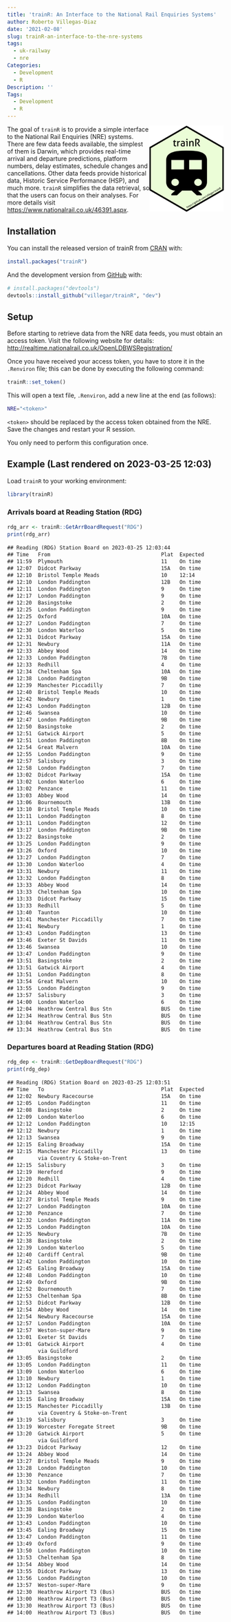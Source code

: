 ```yaml
---
title: 'trainR: An Interface to the National Rail Enquiries Systems'
author: Roberto Villegas-Diaz
date: '2021-02-08'
slug: trainR-an-interface-to-the-nre-systems
tags:
  - uk-railway
  - nre
Categories:
  - Development
  - R
Description: ''
Tags:
  - Development
  - R
---
```


<img src="https://raw.githubusercontent.com/villegar/trainR/main/inst/images/logo.png" alt="logo" align="right" height=200px/>

The goal of `trainR` is to provide a simple interface to the 
National Rail Enquiries (NRE) systems. There are few data feeds 
available, the simplest of them is Darwin, which provides real-time 
arrival and departure predictions, platform numbers, delay estimates, 
schedule changes and cancellations. Other data feeds provide historical 
data, Historic Service Performance (HSP), and much more. `trainR` 
simplifies the data retrieval, so that the users can focus on their 
analyses. For more details visit 
https://www.nationalrail.co.uk/46391.aspx.

## Installation

You can install the released version of trainR from [CRAN](https://CRAN.R-project.org) with:

``` r
install.packages("trainR")
```

And the development version from [GitHub](https://github.com/) with:

``` r
# install.packages("devtools")
devtools::install_github("villegar/trainR", "dev")
```

## Setup
Before starting to retrieve data from the NRE data feeds, you must obtain an access token. 
Visit the following website for details: http://realtime.nationalrail.co.uk/OpenLDBWSRegistration/

Once you have received your access token, you have to store it in the `.Renviron` file; this can be 
done by executing the following command:


```r
trainR::set_token()
```

This will open a text file, `.Renviron`, add a new line at the end (as follows):

```bash
NRE="<token>"
```

`<token>` should be replaced by the access token obtained from the NRE. Save the changes and restart 
your R session.

You only need to perform this configuration once.

## Example (Last rendered on 2023-03-25 12:03)

Load `trainR` to your working environment:

```r
library(trainR)
```

### Arrivals board at Reading Station (RDG)


```r
rdg_arr <- trainR::GetArrBoardRequest("RDG")
print(rdg_arr)
```

```
## Reading (RDG) Station Board on 2023-03-25 12:03:44
## Time   From                                    Plat  Expected
## 11:59  Plymouth                                11    On time
## 12:07  Didcot Parkway                          15A   On time
## 12:10  Bristol Temple Meads                    10    12:14
## 12:10  London Paddington                       12B   On time
## 12:11  London Paddington                       9     On time
## 12:17  London Paddington                       9     On time
## 12:20  Basingstoke                             2     On time
## 12:25  London Paddington                       9     On time
## 12:25  Oxford                                  10A   On time
## 12:27  London Paddington                       7     On time
## 12:30  London Waterloo                         5     On time
## 12:31  Didcot Parkway                          15A   On time
## 12:31  Newbury                                 11A   On time
## 12:33  Abbey Wood                              14    On time
## 12:33  London Paddington                       7B    On time
## 12:33  Redhill                                 4     On time
## 12:34  Cheltenham Spa                          10A   On time
## 12:38  London Paddington                       9B    On time
## 12:39  Manchester Piccadilly                   7     On time
## 12:40  Bristol Temple Meads                    10    On time
## 12:42  Newbury                                 1     On time
## 12:43  London Paddington                       12B   On time
## 12:46  Swansea                                 10    On time
## 12:47  London Paddington                       9B    On time
## 12:50  Basingstoke                             2     On time
## 12:51  Gatwick Airport                         5     On time
## 12:51  London Paddington                       8B    On time
## 12:54  Great Malvern                           10A   On time
## 12:55  London Paddington                       9     On time
## 12:57  Salisbury                               3     On time
## 12:58  London Paddington                       7     On time
## 13:02  Didcot Parkway                          15A   On time
## 13:02  London Waterloo                         6     On time
## 13:02  Penzance                                11    On time
## 13:03  Abbey Wood                              14    On time
## 13:06  Bournemouth                             13B   On time
## 13:10  Bristol Temple Meads                    10    On time
## 13:11  London Paddington                       8     On time
## 13:11  London Paddington                       12    On time
## 13:17  London Paddington                       9B    On time
## 13:22  Basingstoke                             2     On time
## 13:25  London Paddington                       9     On time
## 13:26  Oxford                                  10    On time
## 13:27  London Paddington                       7     On time
## 13:30  London Waterloo                         4     On time
## 13:31  Newbury                                 11    On time
## 13:32  London Paddington                       8     On time
## 13:33  Abbey Wood                              14    On time
## 13:33  Cheltenham Spa                          10    On time
## 13:33  Didcot Parkway                          15    On time
## 13:33  Redhill                                 5     On time
## 13:40  Taunton                                 10    On time
## 13:41  Manchester Piccadilly                   7     On time
## 13:41  Newbury                                 1     On time
## 13:43  London Paddington                       13    On time
## 13:46  Exeter St Davids                        11    On time
## 13:46  Swansea                                 10    On time
## 13:47  London Paddington                       9     On time
## 13:51  Basingstoke                             2     On time
## 13:51  Gatwick Airport                         4     On time
## 13:51  London Paddington                       8     On time
## 13:54  Great Malvern                           10    On time
## 13:55  London Paddington                       9     On time
## 13:57  Salisbury                               3     On time
## 14:00  London Waterloo                         6     On time
## 12:04  Heathrow Central Bus Stn                BUS   On time
## 12:34  Heathrow Central Bus Stn                BUS   On time
## 13:04  Heathrow Central Bus Stn                BUS   On time
## 13:34  Heathrow Central Bus Stn                BUS   On time
```

### Departures board at Reading Station (RDG)


```r
rdg_dep <- trainR::GetDepBoardRequest("RDG")
print(rdg_dep)
```

```
## Reading (RDG) Station Board on 2023-03-25 12:03:51
## Time   To                                      Plat  Expected
## 12:02  Newbury Racecourse                      15A   On time
## 12:05  London Paddington                       11    On time
## 12:08  Basingstoke                             2     On time
## 12:09  London Waterloo                         6     On time
## 12:12  London Paddington                       10    12:15
## 12:12  Newbury                                 1     On time
## 12:13  Swansea                                 9     On time
## 12:15  Ealing Broadway                         15A   On time
## 12:15  Manchester Piccadilly                   13    On time
##        via Coventry & Stoke-on-Trent           
## 12:15  Salisbury                               3     On time
## 12:19  Hereford                                9     On time
## 12:20  Redhill                                 4     On time
## 12:23  Didcot Parkway                          12B   On time
## 12:24  Abbey Wood                              14    On time
## 12:27  Bristol Temple Meads                    9     On time
## 12:27  London Paddington                       10A   On time
## 12:30  Penzance                                7     On time
## 12:32  London Paddington                       11A   On time
## 12:35  London Paddington                       10A   On time
## 12:35  Newbury                                 7B    On time
## 12:38  Basingstoke                             2     On time
## 12:39  London Waterloo                         5     On time
## 12:40  Cardiff Central                         9B    On time
## 12:42  London Paddington                       10    On time
## 12:45  Ealing Broadway                         15A   On time
## 12:48  London Paddington                       10    On time
## 12:49  Oxford                                  9B    On time
## 12:52  Bournemouth                             7     On time
## 12:53  Cheltenham Spa                          8B    On time
## 12:53  Didcot Parkway                          12B   On time
## 12:54  Abbey Wood                              14    On time
## 12:54  Newbury Racecourse                      15A   On time
## 12:57  London Paddington                       10A   On time
## 12:57  Weston-super-Mare                       9     On time
## 13:01  Exeter St Davids                        7     On time
## 13:01  Gatwick Airport                         4     On time
##        via Guildford                           
## 13:05  Basingstoke                             2     On time
## 13:05  London Paddington                       11    On time
## 13:09  London Waterloo                         6     On time
## 13:10  Newbury                                 1     On time
## 13:12  London Paddington                       10    On time
## 13:13  Swansea                                 8     On time
## 13:15  Ealing Broadway                         15A   On time
## 13:15  Manchester Piccadilly                   13B   On time
##        via Coventry & Stoke-on-Trent           
## 13:19  Salisbury                               3     On time
## 13:19  Worcester Foregate Street               9B    On time
## 13:20  Gatwick Airport                         5     On time
##        via Guildford                           
## 13:23  Didcot Parkway                          12    On time
## 13:24  Abbey Wood                              14    On time
## 13:27  Bristol Temple Meads                    9     On time
## 13:28  London Paddington                       10    On time
## 13:30  Penzance                                7     On time
## 13:32  London Paddington                       11    On time
## 13:34  Newbury                                 8     On time
## 13:34  Redhill                                 13A   On time
## 13:35  London Paddington                       10    On time
## 13:38  Basingstoke                             2     On time
## 13:39  London Waterloo                         4     On time
## 13:43  London Paddington                       10    On time
## 13:45  Ealing Broadway                         15    On time
## 13:47  London Paddington                       11    On time
## 13:49  Oxford                                  9     On time
## 13:50  London Paddington                       10    On time
## 13:53  Cheltenham Spa                          8     On time
## 13:54  Abbey Wood                              14    On time
## 13:55  Didcot Parkway                          13    On time
## 13:56  London Paddington                       10    On time
## 13:57  Weston-super-Mare                       9     On time
## 12:30  Heathrow Airport T3 (Bus)               BUS   On time
## 13:00  Heathrow Airport T3 (Bus)               BUS   On time
## 13:30  Heathrow Airport T3 (Bus)               BUS   On time
## 14:00  Heathrow Airport T3 (Bus)               BUS   On time
```
